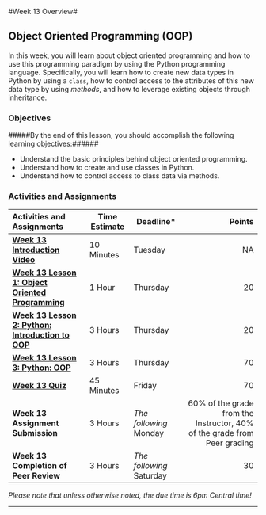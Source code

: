 #Week 13 Overview#

## Object Oriented Programming (OOP) ##

In this week, you will learn about object oriented programming and how
to use this programming paradigm by using the Python programming
language. Specifically, you will learn how to create new data types in
Python by using a `class`, how to control access to the attributes of
this new data type by using _methods_, and how to leverage existing
objects through inheritance.

### Objectives ###

#####By the end of this lesson, you should accomplish the following learning objectives:######

- Understand the basic principles behind object oriented programming.
- Understand how to create and use classes in Python.
- Understand how to control access to class data via methods.

### Activities and Assignments ###

|Activities and Assignments | Time Estimate | Deadline* | Points|
|:------| -----|-------|----------:|
|**[Week 13 Introduction Video][w13v]**|10 Minutes|Tuesday|NA|
|**[Week 13 Lesson 1: Object Oriented Programming](lesson1.md)**| 1 Hour |Thursday| 20|
|**[Week 13 Lesson 2: Python: Introduction to OOP](lesson2.md)**| 3 Hours | Thursday | 20 |
|**[Week 13 Lesson 3: Python: OOP](lesson3.md)**| 3 Hours | Thursday| 70 |
|**[Week 13 Quiz][w13q]**| 45 Minutes | Friday | 70|
|**Week 13 Assignment Submission**| 3 Hours | *The following*  Monday | 60% of the grade from the Instructor, 40% of the grade from Peer grading | 
|**Week 13 Completion of Peer Review**| 3 Hours | *The following* Saturday | 30 | 

*Please note that unless otherwise noted, the due time is 6pm Central time!*

----------
[w13v]: https://mediaspace.illinois.edu/media/Week+Thirteen/1_lnvrj8jx/48757791
[w13q]: https://learn.illinois.edu/mod/quiz/view.php?id=1676852

